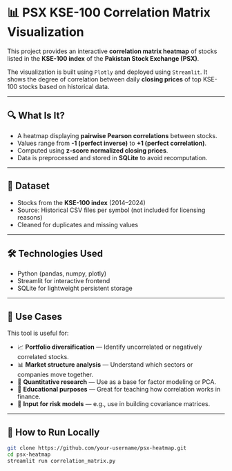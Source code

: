 # 📊 PSX KSE-100 Correlation Matrix Visualization

This project provides an interactive **correlation matrix heatmap** of stocks listed in the **KSE-100 index** of the **Pakistan Stock Exchange (PSX)**.

The visualization is built using `Plotly` and deployed using `Streamlit`. It shows the degree of correlation between daily **closing prices** of top KSE-100 stocks based on historical data.

---

## 🔍 What Is It?

- A heatmap displaying **pairwise Pearson correlations** between stocks.
- Values range from **-1 (perfect inverse)** to **+1 (perfect correlation)**.
- Computed using **z-score normalized closing prices**.
- Data is preprocessed and stored in **SQLite** to avoid recomputation.

---

## 🏦 Dataset

- Stocks from the **KSE-100 index** (2014–2024)
- Source: Historical CSV files per symbol (not included for licensing reasons)
- Cleaned for duplicates and missing values

---

## 🛠 Technologies Used

- Python (pandas, numpy, plotly)
- Streamlit for interactive frontend
- SQLite for lightweight persistent storage

---

## 🧠 Use Cases

This tool is useful for:

- 📈 **Portfolio diversification** — Identify uncorrelated or negatively correlated stocks.
- 📊 **Market structure analysis** — Understand which sectors or companies move together.
- 🧪 **Quantitative research** — Use as a base for factor modeling or PCA.
- 🧠 **Educational purposes** — Great for teaching how correlation works in finance.
- 🧮 **Input for risk models** — e.g., use in building covariance matrices.

---

## 🚀 How to Run Locally

```bash
git clone https://github.com/your-username/psx-heatmap.git
cd psx-heatmap
streamlit run correlation_matrix.py
